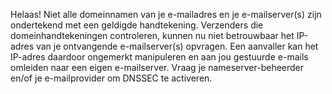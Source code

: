 Helaas! Niet alle domeinnamen van je e-mailadres en je e-mailserver(s) zijn ondertekend met een geldigde handtekening. Verzenders die domeinhandtekeningen controleren, kunnen nu niet betrouwbaar het IP-adres van je ontvangende e-mailserver(s) opvragen. Een aanvaller kan het IP-adres daardoor ongemerkt manipuleren en aan jou gestuurde e-mails omleiden naar een eigen e-mailserver. Vraag je nameserver-beheerder en/of je e-mailprovider om DNSSEC te activeren.
